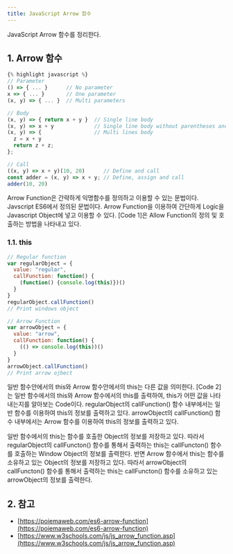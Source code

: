 ```yaml
---
title: JavaScript Arrow 함수
---
```


JavaScript Arrow 함수를 정리한다.

## 1. Arrow 함수

```javascript {caption="[Code 1] JavaScript Arrow Function", linenos=table}
{% highlight javascript %}
// Parameter
() => { ... }      // No parameter
x => { ... }       // One parameter
(x, y) => { ... }  // Multi parameters

// Body
(x, y) => { return x + y }  // Single line body
(x, y) => x + y             // Single line body without parentheses and return
(x, y) => {                 // Multi lines body
  z = x + y
  return z + z;
};

// Call
((x, y) => x + y)(10, 20)      // Define and call
const adder = (x, y) => x + y; // Define, assign and call
adder(10, 20)
```

Arrow Function은 간략하게 익명함수를 정의하고 이용할 수 있는 문법이다. Javscript ES6에서 정의된 문법이다. Arrow Function을 이용하여 간단하게 Logic을 Javascript Object에 넣고 이용할 수 있다. [Code 1]은 Allow Function의 정의 및 호출하는 방법을 나타내고 있다.

### 1.1. this

```javascript {caption="[Code 2] this with regular function and arrow function", linenos=table}
// Regular function
var regularObject = {
  value: "regular",
  callFunction: function() {
    (function() {console.log(this)})()
  }
}
regularObject.callFunction()
// Print windows object

// Arrow Function
var arrowObject = {
  value: "arrow",
  callFunction: function() {
    (() => console.log(this))()
  }
}
arrowObject.callFunction()
// Print arrow ojbect
```

일반 함수안에서의 this와 Arrow 함수안에서의 this는 다른 값을 의미한다. [Code 2]는 일반 함수에서의 this와 Arrow 함수에서의 this를 출력하여, this가 어떤 값을 나타내는지를 알아보는 Code이다. regularObject의 callFunction() 함수 내부에서는 일반 함수를 이용하여 this의 정보를 출력하고 있다. arrowObject의 callFunction() 함수 내부에서는 Arrow 함수를 이용하여 this의 정보를 출력하고 있다.

일반 함수에서의 this는 함수를 호출한 Object의 정보를 저장하고 있다. 따라서 regularObject의 callFuncton() 함수를 통해서 출력하는 this는 callFuncton() 함수를 호출하는 Window Object의 정보를 출력한다. 반면 Arrow 함수에서 this는 함수를 소유하고 있는 Object의 정보를 저장하고 있다. 따라서 arrowObject의 callFuncton() 함수를 통해서 출력하는 this는 callFuncton() 함수를 소유하고 있는 arrowObject의 정보를 출력한다.

## 2. 참고

* [https://poiemaweb.com/es6-arrow-function](https://poiemaweb.com/es6-arrow-function)
* [https://www.w3schools.com/js/js_arrow_function.asp](https://www.w3schools.com/js/js_arrow_function.asp)